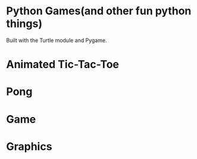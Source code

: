 # Python Games(and other fun python things)

Built with the Turtle module and Pygame.

# Animated Tic-Tac-Toe

# Pong

# Game

# Graphics




